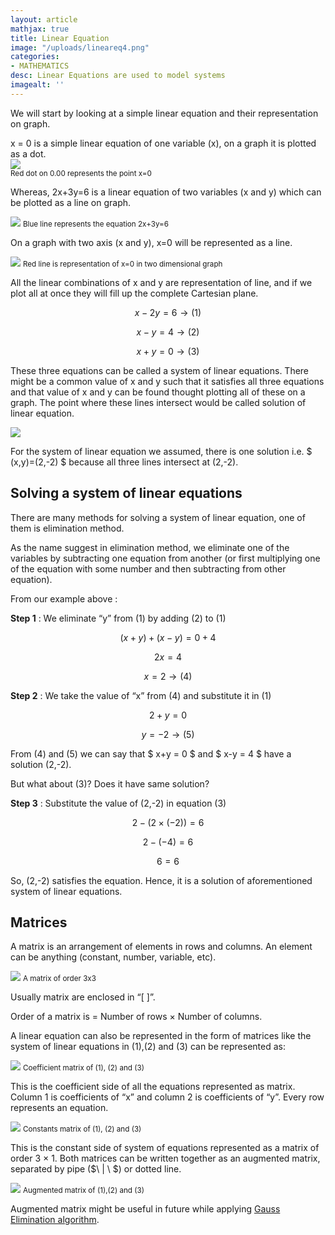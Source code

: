 ```yaml
---
layout: article
mathjax: true
title: Linear Equation
image: "/uploads/lineareq4.png"
categories:
- MATHEMATICS
desc: Linear Equations are used to model systems 
imagealt: '' 
---
```


We will start by looking at a simple linear equation and their representation on graph.  

x = 0 is a simple linear equation of one variable (x), on a graph it is plotted as a dot.  
<img src="/uploads/lineareq.png">  
<small>Red dot on 0.00 represents the point x=0</small>

Whereas, 2x+3y=6 is a linear equation of two variables (x and y) which can be plotted as a line on graph.  

<img src="/uploads/lineareq2.png">  
<small>Blue line represents the equation 2x+3y=6</small>  

On a graph with two axis (x and y), x=0 will be represented as a line.  

<img src="/uploads/lineareq3.png">  
<small>Red line is representation of x=0 in two dimensional graph</small>  

All the linear combinations of x and y are representation of line, and if we plot all at once they will fill up the complete Cartesian plane.

$$ x-2y = 6 →(1) $$  

$$ x-y = 4 →(2) $$  

$$ x+y = 0 →(3) $$ 

These three equations can be called a system of linear equations. There might be a common value of x and y such that it satisfies all three equations and that value of x and y can be found thought plotting all of these on a graph. The point where these lines intersect would be called solution of linear equation.  

<img src="/uploads/lineareq4.png">  

For the system of linear equation we assumed, there is one solution i.e. $ (x,y)=(2,-2) $  because all three lines intersect at (2,-2).

## Solving a system of linear equations
There are many methods for solving a system of linear equation, one of them is elimination method.  

As the name suggest in elimination method, we eliminate one of the variables by subtracting one equation from another (or first multiplying one of the equation with some number and then subtracting from other equation).  

From our example above :  

**Step 1** : We eliminate “y” from (1) by adding (2) to (1)  

$$ (x+y) + (x-y) = 0+4 $$  

$$ 2x = 4 $$

$$ x = 2 → (4) $$  

**Step 2** : We take the value of “x” from (4) and substitute it in (1)  

$$ 2+y = 0 $$  

$$ y = -2 → (5) $$

From (4) and (5) we can say that $ x+y = 0 $ and $ x-y = 4 $ have a solution (2,-2).  

But what about (3)? Does it have same solution?  

**Step 3** : Substitute the value of (2,-2) in equation (3)

$$ 2-(2×(-2)) = 6 $$  

$$ 2-(-4) = 6 $$  

$$ 6 = 6 $$  

So, (2,-2) satisfies the equation. Hence, it is a solution of aforementioned system of linear equations.

## Matrices
A matrix is an arrangement of elements in rows and columns. An element can be anything (constant, number, variable, etc).

<img src="/uploads/lineareq5.png">  
<small>A matrix of order 3x3</small>  

Usually matrix are enclosed in “[ ]”.  

Order of a matrix is = Number of rows × Number of columns.  

A linear equation can also be represented in the form of matrices like the system of linear equations in (1),(2) and (3) can be represented as:  

<img src="/uploads/lineareq6.png">  
<small>Coefficient matrix of (1), (2) and (3)</small>

This is the coefficient side of all the equations represented as matrix. Column 1 is coefficients of “x” and column 2 is coefficients of “y”. Every row represents an equation.  

<img src="/uploads/lineareq7.png">  
<small>Constants matrix of (1), (2) and (3)</small>  

This is the constant side of system of equations represented as a matrix of order 3 × 1. Both matrices can be written together as an augmented matrix, separated by pipe ($\  \| \ $) or dotted line.  

<img src="/uploads/lineareq8.png">  
<small>Augmented matrix of (1),(2) and (3)</small>  

Augmented matrix might be useful in future while applying <a href="" target="_blank">Gauss Elimination algorithm</a>.